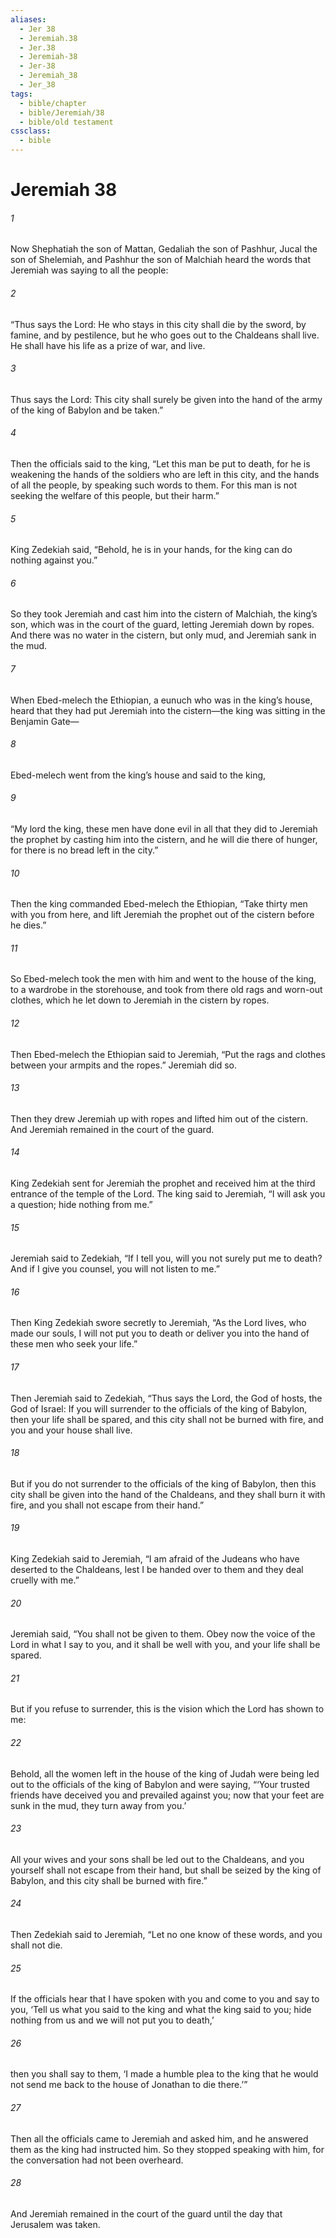 ```yaml
---
aliases:
  - Jer 38
  - Jeremiah.38
  - Jer.38
  - Jeremiah-38
  - Jer-38
  - Jeremiah_38
  - Jer_38
tags:
  - bible/chapter
  - bible/Jeremiah/38
  - bible/old testament
cssclass:
  - bible
---
```


# Jeremiah 38

###### 1
Now Shephatiah the son of Mattan, Gedaliah the son of Pashhur, Jucal the son of Shelemiah, and Pashhur the son of Malchiah heard the words that Jeremiah was saying to all the people:
###### 2
“Thus says the Lord: He who stays in this city shall die by the sword, by famine, and by pestilence, but he who goes out to the Chaldeans shall live. He shall have his life as a prize of war, and live.
###### 3
Thus says the Lord: This city shall surely be given into the hand of the army of the king of Babylon and be taken.”
###### 4
Then the officials said to the king, “Let this man be put to death, for he is weakening the hands of the soldiers who are left in this city, and the hands of all the people, by speaking such words to them. For this man is not seeking the welfare of this people, but their harm.”
###### 5
King Zedekiah said, “Behold, he is in your hands, for the king can do nothing against you.”
###### 6
So they took Jeremiah and cast him into the cistern of Malchiah, the king’s son, which was in the court of the guard, letting Jeremiah down by ropes. And there was no water in the cistern, but only mud, and Jeremiah sank in the mud.
###### 7
When Ebed-melech the Ethiopian, a eunuch who was in the king’s house, heard that they had put Jeremiah into the cistern—the king was sitting in the Benjamin Gate—
###### 8
Ebed-melech went from the king’s house and said to the king,
###### 9
“My lord the king, these men have done evil in all that they did to Jeremiah the prophet by casting him into the cistern, and he will die there of hunger, for there is no bread left in the city.”
###### 10
Then the king commanded Ebed-melech the Ethiopian, “Take thirty men with you from here, and lift Jeremiah the prophet out of the cistern before he dies.”
###### 11
So Ebed-melech took the men with him and went to the house of the king, to a wardrobe in the storehouse, and took from there old rags and worn-out clothes, which he let down to Jeremiah in the cistern by ropes.
###### 12
Then Ebed-melech the Ethiopian said to Jeremiah, “Put the rags and clothes between your armpits and the ropes.” Jeremiah did so.
###### 13
Then they drew Jeremiah up with ropes and lifted him out of the cistern. And Jeremiah remained in the court of the guard.
###### 14
King Zedekiah sent for Jeremiah the prophet and received him at the third entrance of the temple of the Lord. The king said to Jeremiah, “I will ask you a question; hide nothing from me.”
###### 15
Jeremiah said to Zedekiah, “If I tell you, will you not surely put me to death? And if I give you counsel, you will not listen to me.”
###### 16
Then King Zedekiah swore secretly to Jeremiah, “As the Lord lives, who made our souls, I will not put you to death or deliver you into the hand of these men who seek your life.”
###### 17
Then Jeremiah said to Zedekiah, “Thus says the Lord, the God of hosts, the God of Israel: If you will surrender to the officials of the king of Babylon, then your life shall be spared, and this city shall not be burned with fire, and you and your house shall live.
###### 18
But if you do not surrender to the officials of the king of Babylon, then this city shall be given into the hand of the Chaldeans, and they shall burn it with fire, and you shall not escape from their hand.”
###### 19
King Zedekiah said to Jeremiah, “I am afraid of the Judeans who have deserted to the Chaldeans, lest I be handed over to them and they deal cruelly with me.”
###### 20
Jeremiah said, “You shall not be given to them. Obey now the voice of the Lord in what I say to you, and it shall be well with you, and your life shall be spared.
###### 21
But if you refuse to surrender, this is the vision which the Lord has shown to me:
###### 22
Behold, all the women left in the house of the king of Judah were being led out to the officials of the king of Babylon and were saying, “‘Your trusted friends have deceived you and prevailed against you; now that your feet are sunk in the mud, they turn away from you.’
###### 23
All your wives and your sons shall be led out to the Chaldeans, and you yourself shall not escape from their hand, but shall be seized by the king of Babylon, and this city shall be burned with fire.”
###### 24
Then Zedekiah said to Jeremiah, “Let no one know of these words, and you shall not die.
###### 25
If the officials hear that I have spoken with you and come to you and say to you, ‘Tell us what you said to the king and what the king said to you; hide nothing from us and we will not put you to death,’
###### 26
then you shall say to them, ‘I made a humble plea to the king that he would not send me back to the house of Jonathan to die there.’”
###### 27
Then all the officials came to Jeremiah and asked him, and he answered them as the king had instructed him. So they stopped speaking with him, for the conversation had not been overheard.
###### 28
And Jeremiah remained in the court of the guard until the day that Jerusalem was taken.


